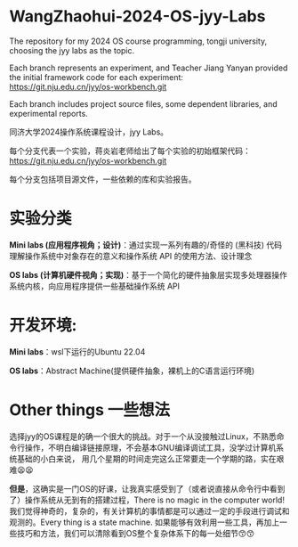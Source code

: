 # WangZhaohui-2024-OS-jyy-Labs
The repository for my 2024 OS course programming, tongji university, choosing the jyy labs as the topic.

Each branch represents an experiment, and Teacher Jiang Yanyan provided the initial framework code for each experiment: https://git.nju.edu.cn/jyy/os-workbench.git

Each branch includes project source files, some dependent libraries, and experimental reports.

同济大学2024操作系统课程设计，jyy Labs。

每个分支代表一个实验，蒋炎岩老师给出了每个实验的初始框架代码：https://git.nju.edu.cn/jyy/os-workbench.git

每个分支包括项目源文件，一些依赖的库和实验报告。

# 实验分类
**Mini labs (应用程序视角；设计)**：通过实现一系列有趣的/奇怪的 (黑科技) 代码理解操作系统中对象存在的意义和操作系统 API 的使用方法、设计理念

**OS labs (计算机硬件视角；实现)**：基于一个简化的硬件抽象层实现多处理器操作系统内核，向应用程序提供一些基础操作系统 API

# 开发环境:
**Mini labs**：wsl下运行的Ubuntu 22.04

**OS labs**：Abstract Machine(提供硬件抽象，裸机上的C语言运行环境)

# Other things 一些想法
选择jyy的OS课程是的确一个很大的挑战。对于一个从没接触过Linux，不熟悉命令行操作，不明白编译链接原理，不会基本GNU编译调试工具，没学过计算机系统基础的小白来说，
用几个星期的时间走完这么正常要走一个学期的路，实在艰难😫😫

**但是**，这确实是一门OS的好课，让我真实感受到了（或者说直接从命令行中看到了）操作系统从无到有的搭建过程，There is no magic in the computer world! 
我们觉得神奇的，复杂的，有关计算机的事情都是可以通过一定的手段进行调试和观测的。Every thing is a state machine.
如果能够有效利用一些工具，再加上一些技巧和方法，我们可以清除看到OS整个复杂体系下的每一处细节😙😙

